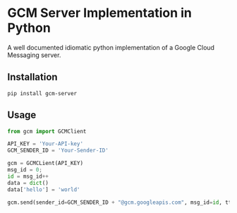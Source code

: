 GCM Server Implementation in Python
===================================

A well documented idiomatic python implementation of a Google Cloud Messaging server.

Installation
------------

    pip install gcm-server

Usage
-----

```python
from gcm import GCMClient

API_KEY = 'Your-API-key'
GCM_SENDER_ID = 'Your-Sender-ID'

gcm = GCMCLient(API_KEY)
msg_id = 0;
id = msg_id++
data = dict()
data['hello'] = 'world'

gcm.send(sender_id=GCM_SENDER_ID + "@gcm.googleapis.com", msg_id=id, ttl=600, data);
```